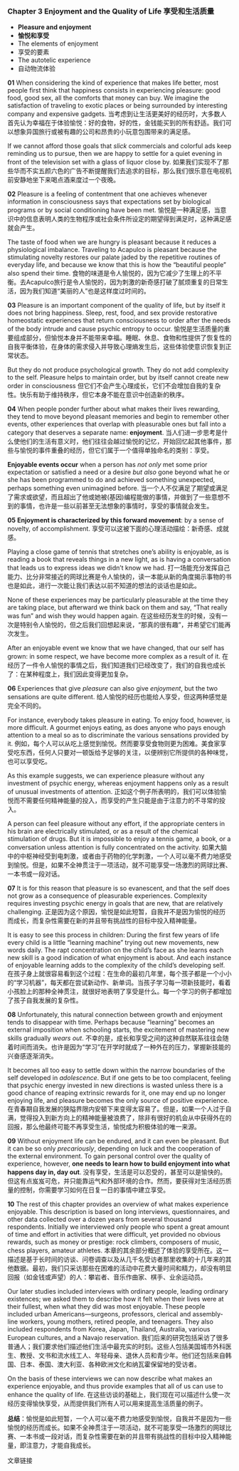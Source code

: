 ### Chapter 3 Enjoyment and the Quality of Life 享受和生活质量
* **Pleasure and enjoyment**
* **愉悦和享受**
* The elements of enjoyment
* 享受的要素
* The autotelic experience
* 自动物流体验

**01**
When considering the kind of experience that makes life better, most people first think that happiness consists in experiencing pleasure: good food, good sex, all the comforts that money can buy. We imagine the satisfaction of traveling to exotic places or being surrounded by interesting company and expensive gadgets. 
当考虑到让生活更美好的经历时，大多数人首先认为幸福在于体验愉悦：好的食物，好的性，金钱能买到的所有舒适。我们可以想象异国旅行或被有趣的公司和昂贵的小玩意包围带来的满足感。

If we cannot afford those goals that *slick* commercials and colorful ads keep reminding us to pursue, then we are happy to settle for a quiet evening in front of the television set with a glass of liquor close by.
如果我们实现不了那些华而不实五颜六色的广告不断提醒我们去追求的目标，那么我们很乐意在电视机前安静地坐下来喝点酒来度过一个夜晚。

**02**
Pleasure is a feeling of contentment that one achieves whenever information in consciousness says that expectations set by biological programs or by social conditioning have been met. 
愉悦是一种满足感，当意识中的信息表明人类的生物程序或社会条件所设定的期望得到满足时，这种满足感就会产生。

The taste of food when we are hungry is pleasant because it reduces a physiological imbalance. Traveling to Acapulco is pleasant because the stimulating novelty restores our palate jaded by the repetitive routines of everyday life, and because we know that this is how the “beautiful people” also spend their time.
食物的味道是令人愉悦的，因为它减少了生理上的不平衡。去Acapulco旅行是令人愉悦的，因为刺激的新奇感打破了腻烦重复的日常生活，因为我们知道“美丽的人”也是这样度过时间的。

**03**
Pleasure is an important component of the quality of life, but by itself it does not bring happiness. Sleep, rest, food, and sex provide restorative homeostatic experiences that return consciousness to order after the needs of the body intrude and cause psychic entropy to occur. 
愉悦是生活质量的重要组成部分，但愉悦本身并不能带来幸福。睡眠、休息、食物和性提供了恢复性的自我平衡体验，在身体的需求侵入并导致心理熵发生后，这些体验使意识恢复到正常状态。

But they do not produce psychological growth. They do not add complexity to the self. Pleasure helps to maintain order, but by itself cannot create new order in consciousness
但它们不会产生心理成长，它们不会增加自我的复杂性。快乐有助于维持秩序，但它本身不能在意识中创造新的秩序。

**04**
When people ponder further about what makes their lives rewarding, they tend to move beyond pleasant memories and begin to remember other events, other experiences that overlap with pleasurable ones but fall into a category that deserves a separate name: **enjoyment**. 
当人们进一步思考是什么使他们的生活有意义时，他们往往会越过愉悦的记忆，开始回忆起其他事件，那些与愉悦的事件重叠的经历，但它们属于一个值得单独命名的类别：享受。

**Enjoyable events occur** when a person has *not only* met some prior expectation or satisfied a need or a desire *but also* gone beyond what he or she has been programmed to do and achieved something unexpected, perhaps something even unimagined before.
当一个人不仅满足了期望或满足了需求或欲望，而且超出了他或她被(基因)编程能做的事情，并做到了一些意想不到的事情，也许是一些以前甚至无法想象的事情时，享受的事情就会发生。

**05**
**Enjoyment is characterized by this forward movement**: by a sense of novelty, of accomplishment. 
享受可以这被下面的心理活动描绘：新奇感、成就感。

Playing a close game of tennis that stretches one’s ability is enjoyable, as is reading a book that reveals things in a new light, as is having a conversation that leads us to express ideas we didn’t know we had.
打一场能充分发挥自己能力、比分非常接近的网球比赛是令人愉快的，读一本能从新的角度揭示事物的书也是如此，进行一次能让我们表达以前不知道的想法的谈话也是如此。

None of these experiences may be particularly pleasurable at the time they are taking place, but afterward we think back on them and say, “That really was fun” and wish they would happen again. 
在这些经历发生的时候，没有一次是特别令人愉悦的，但之后我们回想起来说，“那真的很有趣”，并希望它们能再次发生。

After an enjoyable event we know that we have changed, that our self has grown: in some respect, we have become more complex as a result of it.
在经历了一件令人愉悦的事情之后，我们知道我们已经改变了，我们的自我也成长了：在某种程度上，我们因此变得更加复杂。

**06**
Experiences that give *pleasure* can also give *enjoyment*, but the two sensations are quite different. 
给人愉悦的经历也能给人享受，但这两种感觉是完全不同的。

For instance, everybody takes pleasure in eating. To enjoy food, however, is more difficult. A gourmet enjoys eating, as does anyone who pays enough attention to a meal so as to discriminate the various sensations provided by it. 
例如，每个人可以从吃上感觉到愉悦。然而要享受食物则更为困难。美食家享受吃东西，任何人只要对一顿饭给予足够的关注，以便辨别它所提供的各种味觉，也可以享受吃。

As this example suggests, we can experience pleasure without any investment of psychic energy, whereas enjoyment happens only as a result of unusual investments of attention. 
正如这个例子所表明的，我们可以体验愉悦而不需要任何精神能量的投入，而享受的产生只能是由于注意力的不寻常的投入。

A person can feel pleasure without any effort, if the appropriate centers in his brain are electrically stimulated, or as a result of the chemical stimulation of drugs. But it is impossible to enjoy a tennis game, a book, or a conversation unless attention is fully concentrated on the activity.
如果大脑中的中枢神经受到电刺激，或者由于药物的化学刺激，一个人可以毫不费力地感受到愉悦。但是，如果不全神贯注于一项活动，就不可能享受一场激烈的网球比赛、一本书或一段对话。

**07**
It is for this reason that pleasure is so evanescent, and that the self does not grow as a consequence of pleasurable experiences. Complexity requires investing psychic energy in goals that are new, that are relatively challenging. 
正是因为这个原因，愉悦是如此短暂，自我并不是因为愉悦的经历而成长，而复杂性需要在新的并且带有挑战性的目标中投入精神能量。

It is easy to see this process in children: During the first few years of life every child is a little “learning machine” trying out new movements, new words daily. The rapt concentration on the child’s face as she learns each new skill is a good indication of what enjoyment is about. And each instance of enjoyable learning adds to the complexity of the child’s developing self.
在孩子身上就很容易看到这个过程：在生命的最初几年里，每个孩子都是一个小小的“学习机器”，每天都在尝试新动作、新单词。当孩子学习每一项新技能时，看着小孩脸上的那种全神贯注，就很好地表明了享受是什么。每一个学习的例子都增加了孩子自我发展的复杂性。

**08**
Unfortunately, this natural connection between growth and enjoyment tends to disappear with time. Perhaps because “learning” becomes an external imposition when schooling starts, the excitement of mastering new skills gradually *wears out*. 
不幸的是，成长和享受之间的这种自然联系往往会随着时间而消失。也许是因为“学习”在开学时就成了一种外在的压力，掌握新技能的兴奋感逐渐消失。

It becomes all too easy to settle down within the narrow boundaries of the self developed in *adolescence*. But if one gets to be too complacent, feeling that psychic energy invested in new directions is wasted unless there is a good chance of reaping extrinsic rewards for it, one may end up no longer enjoying life, and pleasure becomes the only source of positive experience.
在青春期自我发展的狭隘界限内安顿下来变得太容易了。但是，如果一个人过于自满，觉得投入到新方向上的精神能量被浪费了，除非有很好的机会从中获得外在的回报，那么他最终可能不再享受生活，愉悦成为积极体验的唯一来源。

**09**
Without enjoyment life can be endured, and it can even be pleasant. But it can be so only *precariously*, depending on luck and the cooperation of the external environment. To gain personal control over the quality of experience, however, **one needs to learn how to build enjoyment into what happens day in, day out**.
没有享受，生活是可以忍受的，甚至可以是愉快的。但这有点岌岌可危，并只能靠运气和外部环境的合作。然而，要获得对生活经历质量的控制，你需要学习如何在日复一日的事情中建立享受。

**10**
The rest of this chapter provides an overview of what makes experience enjoyable. This description is based on long interviews, questionnaires, and other data collected over a dozen years from several thousand respondents. Initially we interviewed only people who spent a great amount of time and effort in activities that were difficult, yet provided no obvious rewards, such as money or prestige: rock climbers, composers of music, chess players, amateur athletes. 
本章的其余部分概述了体验的享受所在。这一描述是基于长时间的访谈、问卷调查以及从几千名受访者那里收集的十几年来的其他数据。最初，我们只采访那些在困难的活动中花费大量时间和精力，却没有明显回报（如金钱或声望）的人：攀岩者、音乐作曲家、棋手、业余运动员。

Our later studies included interviews with ordinary people, leading ordinary existences; we asked them to describe how it felt when their lives were at their fullest, when what they did was most enjoyable. These people included urban Americans—surgeons, professors, clerical and assembly-line workers, young mothers, retired people, and teenagers. They also included respondents from Korea, Japan, Thailand, Australia, various European cultures, and a Navajo reservation. 
我们后来的研究包括采访了很多普通人；我们要求他们描述他们生活中最充实的时刻。这些人包括美国城市外科医生、教授、文书和流水线工人、年轻母亲、退休人员和青少年。他们还包括来自韩国、日本、泰国、澳大利亚、各种欧洲文化和纳瓦霍保留地的受访者。

On the basis of these interviews we can now describe what makes an experience enjoyable, and thus provide examples that all of us can use to enhance the quality of life.
在这些访谈的基础上，我们现在可以描述什么使一次经历变得愉快享受，从而提供我们所有人可以用来提高生活质量的例子。

**总结**：愉悦是如此短暂，一个人可以毫不费力地感受到愉悦，自我并不是因为一些愉悦的经历而成长。如果不全神贯注于一项活动，就不可能享受一场激烈的网球比赛、一本书或一段对话，而复杂性需要在新的并且带有挑战性的目标中投入精神能量，即注意力，才能自我成长。

文章链接
